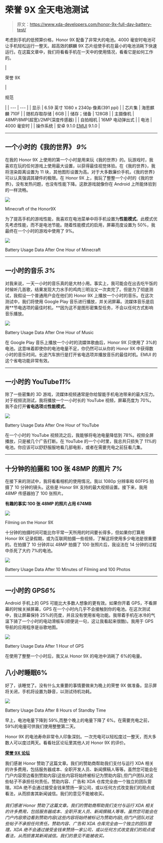 # 荣誉 9X 全天电池测试

> 原文：<https://www.xda-developers.com/honor-9x-full-day-battery-test/>

考虑到手机的低预算价格，Honor 9X 配备了非常大的电池。4000 毫安时电池可让手机轻松运行一整天。超高效的麒麟 9X 芯片组使手机在最小的电池消耗下快速运行。在这篇文章中，我们将看看手机在一天中的使用情况，看看它是如何工作的。

| 

荣誉 9X

 | 

规范

 |
| --- | --- |
| 显示 | 6.59 英寸 1080 x 2340p 像素(391 ppi) |
| 芯片集 | 海思麒麟 710F |
| 随机存取存储 | 6GB |
| 储存；储备 | 128GB |
| 主摄像机 | 48MP/8MP(超宽)/2MP(深度传感器) |
| 自拍相机 | 16MP 电动弹出式 |
| 电池 | 4000 毫安时 |
| 操作系统 | 安卓 9.1.0 [EMUI](https://www.xda-developers.com/tag/emui/) 9.1.0 |

* * *

## 一个小时的《我的世界》 ***9%***

在我的 Honor 9X 上使用的第一个小时是用来玩《我的世界》的。玩游戏时，我喜欢在玩的任何游戏上使用最大设置，以获得最佳视觉体验。在《我的世界》，我将渲染距离设置为 11 块，其他图形设置为高。对于大多数廉价手机，《我的世界》可以认真强调其硬件的极限。在 Honor 9X 上，我玩了整整一个小时的《我的世界》，没有发热问题，也没有性能下降。这款游戏就像你在 Android 上所能体验到的一样流畅。

 <picture>![](img/10a65ada1049ac1d4da76c7cde30cb50.png)</picture> 

Minecraft of the Honor9X

为了提高手机的游戏性能，我喜欢在电池菜单中将手机设置为**性能模式**。此模式优先考虑性能，而不是电池节能。随着性能模式的启用，屏幕亮度设置为 50%，我最终在一个小时的游戏中使用了 9%。

 <picture>![](img/e733e21a9b2108e9fa050c0749fa4df7.png)</picture> 

Battery Usage Data After One Hour of Minecraft

* * *

## 一小时的音乐 ***3%***

对我来说，一天一小时的音乐真的是大材小用。事实上，我可能会在出去吃午饭的时候听几首歌，结果发现大力水手的鸡肉三明治又一次卖完了。但是为了彻底测试，我假设一个普通用户会在他们的 Honor 9X 上播放一个小时的音乐。在这次测试中，我们将使用 Google Play 音乐进行播放，并关闭屏幕。流媒体音乐是启用**节电选项的最佳时机，**因为这不是图形密集型任务，不会以任何方式影响音乐播放。

 <picture>![](img/ec8105870bc027630fe1570f7c4f03fb.png)</picture> 

Battery Usage Data After One Hour of Music

在 Google Play 音乐上播放一个小时的流媒体歌曲后，Honor 9X 只使用了 3%的电池。这意味着即使你的电池电量不足，你仍然可以从你的 Honor 9X 中获得数小时的音乐时间。长途汽车旅行是打开省电选项并播放音乐的最佳时机。EMUI 的这个省电功能非常有效。

* * *

## 一小时的 YouTube***11%***

除了一些密集的 3D 游戏，流媒体视频通常是你给智能手机电池带来的最大压力。对于视频流测试，我将播放一个一小时长的 YouTube 视频，屏幕亮度为 70%。我不会打开**省电选项**或**性能模式**。

 <picture>![](img/f2230f4f3c4178ddf22216b594b75a91.png)</picture> 

Battery Usage Data After One Hour of YouTube

在一个小时的 YouTube 视频流之后，我能够将电池电量降低到 78%。视频全屏播放，只是被几个广告打断。在 YouTube 的一个小时里，我总共只损失了 11%的电池。你应该可以舒舒服服地看几部电影，或者在需要充电之前狂看几集。

* * *

## 十分钟的拍摄和 100 张 48MP 的照片 ***7%***

在接下来的测试中，我将看看相机的使用情况。我以 1080p 分辨率和 60FPS 拍摄了 10 分钟的镜头。这些是 Honor 9X 支持的最大视频设置。接下来，我用 48MP 传感器拍了 100 张照片。

**有趣的事实:100 张 48MP 的照片占用 674MB**

 <picture>![](img/08ceda8b70d633ac49f7f3ac136d95e1.png)</picture> 

Filming on the Honor 9X

十分钟的拍摄时间可能比你平常一天所用的时间要长得多，但如果你打算用 Honor 9X 记录假期，或为互联网拍摄一些视频，了解这将使用多少电池是很重要的。在拍摄了 10 分钟并以 48MP 拍摄了 100 张照片后，我设法在 14 分钟的过程中杀死了大约 7%的电池。

 <picture>![](img/bd6b8411c4598ed74b18edc4e04bc392.png)</picture> 

Battery Usage Data After 10 Minutes of Filming and 100 Photos

* * *

## 一小时的 GPS***6%***

Android 手机上的 GPS 可能比大多数人想象的更有效。如果你开着 GPS，不看屏幕的时候关掉屏幕，GPS 在一个小时内几乎不会接触到你的电池。在这次测试中，我让屏幕保持 25%的亮度，并且没有使用省电功能。我带着手机在冰冷的气温下骑了一个小时的电动滑板车(顺便说一句，这让我看起来很酷)。我用于 GPS 导航的应用程序是谷歌地图。

 <picture>![](img/4f08deafdfbf1a1fce210b15d496296c.png)</picture> 

Battery Usage Data After 1 Hour of GPS

在使用了整整一个小时后，我又从 Honor 9X 的电池中消耗了 6%的电量。

## 八小时睡眠6%

好了，该睡觉了。没有什么太重要的事情要做来为晚上的荣誉 9X 做准备。显示屏将关闭，手机将设置为静音，以测试待机功耗。

 <picture>![](img/c85aa14f8306dc99069263f59ee47ebe.png)</picture> 

Battery Usage Data After 8 Hours of Standby Time

早上，电池电量下降到 59%,而整个晚上的电量下降了 6%。在需要充电之前，59%的电量可供我们使用整整第二天。

Honor 9X 的电池寿命非常令人印象深刻。一次充电可以轻松度过一整天，而大多数人可以度过两天。看看社区论坛里其他人对 Honor 9X 的评价。

[**荣誉 9X 论坛**](https://forum.xda-developers.com/honor-9x)

我们感谢 Honor 赞助了这篇文章。我们的赞助商帮助我们支付与运行 XDA 相关的许多费用，包括服务器成本、全职开发人员、新闻撰稿人等等。虽然您可能会在门户内容旁边看到赞助内容(这些内容将始终被标记为赞助内容),但门户团队对这些帖子不承担任何责任。赞助内容、广告和 XDA 仓库完全由一个独立的团队管理。XDA 绝不会通过接受金钱来赞扬一家公司，或以任何方式改变我们的观点或看法，从而损害其新闻诚信。我们的意见不能被收买。

###### 我们感谢 Honor 赞助了这篇文章。我们的赞助商帮助我们支付与运行 XDA 相关的许多费用，包括服务器成本、全职开发人员、新闻撰稿人等等。虽然您可能会在门户内容旁边看到赞助内容(这些内容将始终被标记为赞助内容),但门户团队对这些帖子不承担任何责任。赞助内容、广告和 XDA 仓库完全由一个独立的团队管理。XDA 绝不会通过接受金钱来赞扬一家公司，或以任何方式改变我们的观点或看法，从而损害其新闻诚信。我们的意见不能被收买。